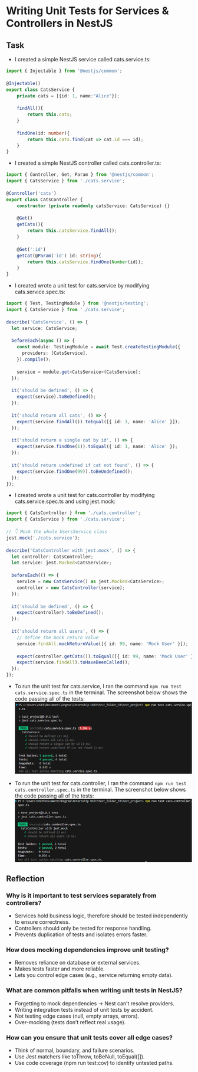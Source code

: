 # Writing Unit Tests for Services & Controllers in NestJS

## Task

- I created a simple NestJS service called cats.service.ts:

```ts
import { Injectable } from '@nestjs/common';

@Injectable()
export class CatsService {
    private cats = [{id: 1, name:"Alice"}];

    findAll(){
        return this.cats;
    }

    findOne(id: number){
        return this.cats.find(cat => cat.id === id);
    }
}
```

- I created a simple NestJS controller called cats.controller.ts:

```ts
import { Controller, Get, Param } from '@nestjs/common';
import { CatsService } from './cats.service';

@Controller('cats')
export class CatsController {
    constructor (private readonly catsService: CatsService) {}

    @Get()
    getCats(){
        return this.catsService.findAll();
    }

    @Get(':id')
    getCat(@Param('id') id: string){
        return this.catsService.findOne(Number(id));
    }
}
```

- I created wrote a unit test for cats.service by modifying cats.service.spec.ts:

```ts
import { Test, TestingModule } from '@nestjs/testing';
import { CatsService } from './cats.service';

describe('CatsService', () => {
  let service: CatsService;

  beforeEach(async () => {
    const module: TestingModule = await Test.createTestingModule({
      providers: [CatsService],
    }).compile();

    service = module.get<CatsService>(CatsService);
  });

  it('should be defined', () => {
    expect(service).toBeDefined();
  });

  it('should return all cats', () => {
    expect(service.findAll()).toEqual([{ id: 1, name: 'Alice' }]);
  });

  it('should return a single cat by id', () => {
    expect(service.findOne(1)).toEqual({ id: 1, name: 'Alice' });
  });

  it('should return undefined if cat not found', () => {
    expect(service.findOne(99)).toBeUndefined();
  });
});
```

- I created wrote a unit test for cats.controller by modifying cats.service.spec.ts and using jest.mock:

```ts
import { CatsController } from './cats.controller';
import { CatsService } from './cats.service';

// 👇 Mock the whole UsersService class
jest.mock('./cats.service');

describe('CatsController with jest.mock', () => {
  let controller: CatsController;
  let service: jest.Mocked<CatsService>;

  beforeEach(() => {
    service = new CatsService() as jest.Mocked<CatsService>;
    controller = new CatsController(service);
  });

  it('should be defined', () => {
    expect(controller).toBeDefined();
  });

  it('should return all users', () => {
    // define the mock return value
    service.findAll.mockReturnValue([{ id: 99, name: 'Mock User' }]);

    expect(controller.getCats()).toEqual([{ id: 99, name: 'Mock User' }]);
    expect(service.findAll).toHaveBeenCalled();
  });
});
```

- To run the unit test for cats.service, I ran the command `npm run test cats.service.spec.ts` in the terminal. The screenshot below shows the code passing all of the tests:
![Screenshot of successful test](images/nestjs_service_test.png)

- To run the unit test for cats.controller, I ran the command `npm run test cats.controller.spec.ts` in the terminal. The screenshot below shows the code passing all of the tests:
![Screenshot of successful test](images/nestjs_controller_test.png)

## Reflection

### Why is it important to test services separately from controllers?

- Services hold business logic, therefore should be tested independently to ensure correctness.
- Controllers should only be tested for response handling.
- Prevents duplication of tests and isolates errors faster.

### How does mocking dependencies improve unit testing?

- Removes reliance on database or external services.
- Makes tests faster and more reliable.
- Lets you control edge cases (e.g., service returning empty data).

### What are common pitfalls when writing unit tests in NestJS?

- Forgetting to mock dependencies → Nest can’t resolve providers.
- Writing integration tests instead of unit tests by accident.
- Not testing edge cases (null, empty arrays, errors).
- Over-mocking (tests don’t reflect real usage).

### How can you ensure that unit tests cover all edge cases?

- Think of normal, boundary, and failure scenarios.
- Use Jest matchers like toThrow, toBeNull, toEqual([]).
- Use code coverage (npm run test:cov) to identify untested paths.
